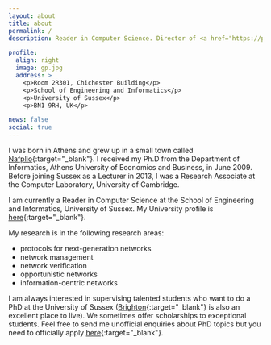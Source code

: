 ```yaml
---
layout: about
title: about
permalink: /
description: Reader in Computer Science. Director of <a href="https://packets-sussex.github.io" target="_blank">packets@sussex</a>.

profile:
  align: right
  image: gp.jpg
  address: >
    <p>Room 2R301, Chichester Building</p>
    <p>School of Engineering and Informatics</p>
    <p>University of Sussex</p>
    <p>BN1 9RH, UK</p>

news: false
social: true
---
```


I was born in Athens and grew up in a small town called [Nafplio](https://en.wikipedia.org/wiki/Nafplio){:target="_blank"}. I received my Ph.D from the Department of Informatics, Athens University of Economics and Business, in June 2009. Before joining Sussex as a Lecturer in 2013, I was a Research Associate at the Computer Laboratory, University of Cambridge.

I am currently a Reader in Computer Science at the School of Engineering and Informatics, University of Sussex. My University profile is [here](https://profiles.sussex.ac.uk/p334868-george-parisis){:target="_blank"}.

My research is in the following research areas:

* protocols for next-generation networks
* network management 
* network verification
* opportunistic networks
* information-centric networks

I am always interested in supervising talented students who want to do a PhD at the University of Sussex ([Brighton](https://www.visitbrighton.com/){:target="_blank"} is also an excellent place to live). We sometimes offer scholarships to exceptional students. Feel free to send me unofficial enquiries about PhD topics but you need to officially apply [here](https://www.sussex.ac.uk/study/apply){:target="_blank"}.